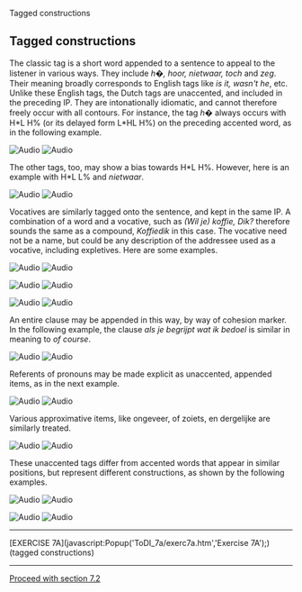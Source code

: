 Tagged constructions <!-- var popWin // because of the closepopWin() //function it has to be declare global function Popup(URL,NAME) { // alert(URL + NAME); //This opens the window Settings = "toolbar=0, location=0,menubar=0,scrollbars=1," + "left=50,top=20,resizable=1,width=750,height=550" popWin = window.open(URL,"",Settings); popWin.focus(); } function closepopWin() { //This function will close the popup window popWin.close() } function FrameUpdate(URL1, URL2) { parent.audio.location.href = URL1; parent.display.location.href = URL2; } // -->

Tagged constructions
--------------------

The classic tag is a short word appended to a sentence to appeal to the listener in various ways. They include _h�, hoor, nietwaar, toch_ and _zeg_. Their meaning broadly corresponds to English tags like _is it, wasn't he_, etc. Unlike these English tags, the Dutch tags are unaccented, and included in the preceding IP. They are intonationally idiomatic, and cannot therefore freely occur with all contours. For instance, the tag _h�_ always occurs with H\*L H% (or its delayed form L\*HL H%) on the preceding accented word, as in the following example.

![Audio](audio.gif) ![Audio](./audio/gif/c71_1.gif)

The other tags, too, may show a bias towards H\*L H%. However, here is an example with H\*L L% and _nietwaar_.

![Audio](audio.gif) ![Audio](./audio/gif/c71_2.gif)

Vocatives are similarly tagged onto the sentence, and kept in the same IP. A combination of a word and a vocative, such as _(Wil je) koffie, Dik?_ therefore sounds the same as a compound, _Koffiedik_ in this case. The vocative need not be a name, but could be any description of the addressee used as a vocative, including expletives. Here are some examples.

![Audio](audio.gif) ![Audio](./audio/gif/c71_3.gif)

![Audio](audio.gif) ![Audio](./audio/gif/c71_4.gif)

![Audio](audio.gif) ![Audio](./audio/gif/c71_5.gif)

An entire clause may be appended in this way, by way of cohesion marker. In the following example, the clause _als je begrijpt wat ik bedoel_ is similar in meaning to _of course_.

![Audio](audio.gif) ![Audio](./audio/gif/c71_6.gif)

Referents of pronouns may be made explicit as unaccented, appended items, as in the next example.

![Audio](audio.gif) ![Audio](./audio/gif/c71_7.gif)

Various approximative items, like ongeveer, of zoiets, en dergelijke are similarly treated.

![Audio](audio.gif) ![Audio](./audio/gif/c71_8.gif)

These unaccented tags differ from accented words that appear in similar positions, but represent different constructions, as shown by the following examples.

![Audio](audio.gif) ![Audio](./audio/gif/c71_9.gif)

![Audio](audio.gif) ![Audio](./audio/gif/c71_10.gif)

* * *

[EXERCISE 7A](javascript:Popup('ToDI_7a/exerc7a.htm','Exercise 7A');)  
(tagged constructions)

* * *

[Proceed with section 7.2](appcon2.htm)